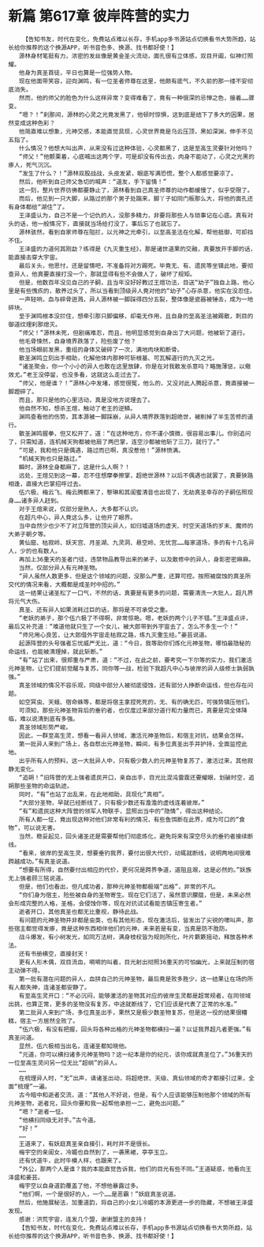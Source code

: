 # 新篇 第617章 彼岸阵营的实力
        【告知书友，时代在变化，免费站点难以长存，手机app多书源站点切换看书大势所趋，站长给你推荐的这个换源APP，听书音色多、换源、找书都好使！】
       源林身材笔挺有力，浓密的发丝像是黄金圣火流动，面孔很有立体感，双目开阖，似神灯照耀。
       他身为真圣首徒，平日也算是一位强势人物。
       现在他面带笑容，迎向渊鸣，有一位圣者师尊在这里，他颇有底气，不久前的那一缕不安彻底消失。
       然而，他的师父的脸色为什么这样异常？变得难看了，竟有一种很深的忌惮之色，接着……骤变。
       “嗯？！”刹那间，源林的心灵之光竟发黑了，他顿时惊惧，这到底是结下了多大的因果，居然变成这种色彩？
       他简直难以想象，元神交感，本能直觉具现，心灵世界竟是乌云压顶，黑如深渊，伸手不见五指了。
       什么情况？他想大叫出声，从来没有过这种体验，心灵都黑了，这是至高生灵要针对他吗？
       “师父！”他颤栗着，心底喊出这两个字，可是却没有传出去，肉身不能动了，心灵之光黑的瘆人，死气沉沉。
       “发生了什么？！”源林双股战战，头皮发紧，眼底写满恐慌，整个人都感觉要凉了。
       然后，他听到自己师父急切的喊声：“道友，手下留情！”
       这一刻，整片世界彷佛都要静止了，源林看到自己真圣师尊的动作都缓慢了，似乎受限了。
       而后，他见到一只大脚，从路过的那个男子处踹来，脚丫子如同门板那么大，将他的面孔还有身体都给“湖住”了。
       王泽盛认为，自己不是一个记仇的人，没那多精力，非要将那些人与琐事记在心底。真有对头的话，他一般情况下，直接就当场给打没了，事后忘了也就忘了。
       源林骇然，看到自家师尊在阻拦，以元神之光牵引，以至高圣法在化解，帮他抵御，可却挡不住。
       王泽盛的力道何其刚勐？练得是《九灭重生经》，那是诸世道果的交融，真要放开手脚的话，能直接击穿大宇宙。
       最后关头，他思忖，还是留情吧，不准备将对方踢死。毕竟无、有、遗民等坐镇此地，要彻查异人，他真要直接打没一个，那就显得有些不会做人了，破坏了规矩。
       但是，他数百年没见自己的子嗣，且当年没好好教过王煊功法，目送“幼子”独自上路，他心里是有些愧疚的，散养过头了，所以当看到顶级异人竟对他的“幼子”心存杀意，他实在没忍住。
       一声轻响，血与碎骨迸溅，异人源林被一脚踩得四分五裂，整体像是瓷器被锤击，成为一地碎块。
       至于渊鸣根本没拦住，想牵引那只脚偏移，却毫无作用，且自身的至高圣法被踢散，刺目的御道纹理刹那熄灭。
       “师父！”源林未死，但剧痛难忍，而且，他明显感觉到自身出了大问题，他被斩了道行。
       他毛骨悚然，自身境界跌落了，险些废了他？
       他当场眼前发黑，重组的身体又破碎了一次，满地肉块和断骨。
       散圣渊鸣立刻出手相助，化解他体内那种可斩根基、可瓦解道行的九灭之光。
       “诸圣聚会，你一个小小的异人也敢在这里放肆，你是在对我散发杀意吗？略施薄惩，以儆效尤。”老王没停留，也没多看，这就这么走过去了。
       “师父，他是谁？！”源林心中发堵，感觉很冤，他么的，又没对此人腾起杀意，竟直接被一脚蹬碎了。
       而且，那只是他的心里活动，真是没地方说理去了。
       他自然不知，想杀王煊，触动了老王的逆鳞。
       渊鸣查看他的伤势，其本源被一脚踩崩，从异人境界跌落到超绝世，被削掉了半生苦修的道行。
       散圣渊鸣握拳，但又松开了，道：“在这种地方，你不谨小慎微，很容易出事儿。你别追问了，只需知道，连机械天狗都被他扇了两巴掌，连空沙都被他斩了三刀，就行了。”
       “可是，我和他只是偶遇，路过而已啊，真没惹他！”源林愤满。
       “机械天狗也只是路过。”
       瞬时，源林全身都麻了，这是什么人啊？！
       远处，王煊见到这一幕，忍不住想摩拳擦掌，超绝世源林？以后不偶遇也就罢了，真要狭路相逢，直接大巴掌招呼过去。
       伍六极、梅云飞、梅云腾都来了，黎琳和其闺蜜清音也出现了，无劫真圣幸存的子嗣伍照现身……诸多异人赶到。
       对于王煊来说，仅部分是熟人，大多都不认识。
       在超凡中心，异人竟这么多，让他开了眼界。
       当中自然少也少不了对立阵营的顶尖异人，如归墟道场的虚天、时空天道场的岁末、魔师的大弟子朝夕等。
       黄仙窟、枯寂岭、妖天宫、月圣湖、九灵洞、悬空岭、无忧宫……每家道场，多的有十几名异人，少的也有数人。
       再加上36重天的圣者门徒，违禁物品教导出来的弟子，以及散修中的异人，身影密密麻麻。
       当然，仅部分异人有元神圣物。
       “异人虽然人数更多，但是这个领域的问题，没那么严重，还算可控。按照被腐蚀的真圣所交代的情况来看，大概都是成圣时中招的。”
       这一结果让诸圣松了一口气，不然的话，真要是有更多的问题，需要清洗一大批人，超凡界将元气大伤。
       真圣、还有异人如果消耗过巨的话，那将是不可承受之重。
       “老妖的弟子，那个伍六极了不得啊，非常惊艳。嗯，老妖的两个儿子不错。”王泽盛点评，最后又补充道：“难道他就只生了一个女儿，被大郎带到外宇宙去了，怎么不多生一个！”
       “师兄用心良苦，让大郎借外宇宙走枯寂之路，练九灭重生经。”姜芸说道。
       起源阵营的头号强者忘忧威严无比，道：“今日，我等助你们炼化元神圣物，哪怕最隐秘的命运线，也能被清理掉，就此斩断。”
       “有”站了出来，很郑重与严肃，道：“不过，在此之前，要考究一下尔等的实力，我们激活元神圣物，让它们提前觉醒与复苏，同你等一战，检验下我超凡中心与彼岸的异人级修士孰弱孰强。”
       真圣领域的情况不容乐观，同级中部分人被彻底侵蚀，还有部分人挣断命运线，但也存在问题。
       如空冥虫、天蛾、宿命蛛等，都是将宿主拿捏死死的，无、有的确无匹，可强势镇压他们。
       可须知，那些元神圣物背后的垂钓者，也仅度过来部分道行和力量而已，真要是完全体降临，难以说清到底有多强。
       真圣领域形势严峻。
       因此，一群至高生灵，想看一看异人领域，激活元神圣物后，和宿主对抗，结果会怎样。
       第一批异人来到广场上，各自祭出元神圣物，瞬间，有多位真圣出手并护持，全面监控此地。
       出乎所有人的预料，这一大批异人中，只有极少数人的元神圣物复苏了，激活过来，其他寂静无变化。
       “追朔！”旧阵营的无上强者遗民开口，亲自出手，目光比混沌雷霆还要耀眼，划破时空，追朔那些圣物的命运轨迹。
       同时，“有”也站了出乱来，在此地相助，具现化“真相”。
       “大部分圣物，早就已经断线了，只有极少数还有澹澹的虚线连着彼岸。”
       “有”和遗民这种大阵营的领军人物联手，显照出当中的“隐情”，得出这种结论。
       所有人都一怔，竟出现这种对他们非常有利的情况，有些鱼饵断在此界，成为可口的“食物”，可以说无害。
       当然，稳妥起见，回头诸圣还是需要帮他们彻底炼化，避免将来有深空尽头的垂钓者接续断线。
       “看来，彼岸的至高生灵，想要垂钓我界，要付出很大代价，动辄就断线，说明两地间很难跨越成功。”有真圣说道。
       “想要有所得，自然要付出相应的代价，更何况是跨界争道，道阻且艰，这是必然的。”妖族无上强者顾三铭说道。
       但是，他们也看出，但凡成功者，那种元神圣物都极端“出格”，非常的不凡。
       “你们身为宿主，险些被自身的圣物寄生。现在它们活了，虽然意识朦胧，但是，未来必然会形成完整的人格，圣格，会侵蚀你等，现在对抗试试看能否镇压寄生者。”
       逝者开口，其他真圣也都无比重视，静待此战。
       有问题的元神圣物并非都是虫类，也有其他形态，现在激活后，皆发出了尖锐的嚎叫声，那些宿主都觉得发瘆，竟是这种东西相伴他们的元神，未来若是有变，当真是防不胜防。
       战斗爆发，有小树发光，如同万法树，满身枝杈皆为规则所化，叶片簌簌摇动，释放各种术法。
       还有书册横空，直接封天！
       更有人形木偶，双目流血，嗬嗬的叫着，目光射出彻照36重天的可怕幽光，上来就压制的宿主动弹不得。
       第一批有潜在问题的异人，血拼自己的元神圣物，最后竟是败多胜少，这一结果让在场的所有人都失神，连诸圣都安静了。
       有至高生灵开口：“不必沉闷，能够激活的圣物其对应的彼岸生灵都是超常规者，在同领域出挑，也算正常，更多的圣物没有复苏，中途就断线了，它们应该是代表了正常的水准。”
       第二批异人来到广场，多位真圣出手，果然又是极少数圣物复苏，但是这一役的结果很糟糕，宿主一方居然全败了。
       “伍六极，有没有把握，回头将各种出格的元神圣物都横扫一遍？以证我界超凡者更强。”有真圣问道。
       显然，伍六极相当出名，连诸圣都知晓他。
       “元道，你可以横扫诸多元神圣物吗？这一纪本是你的纪元，该你成就真圣位了。”36重天的一位至高生灵问另一位无比“超纲”的异人。
       ……
       在梳理异人时，“无”出声，请诸圣出动，将超绝世、天级、真仙领域的奇才都接引过来，全面“梳理”一遍。
       古今暗中和逝者交流，道：“其他人不好说，但是，有个人应该能够压制他那个领域的所有元神圣物，逝者兄，回头你要和我一起帮他承担一二，避免出问题。”
       “嗯？”逝者一怔。
       “他横扫同级无对手。”古今道。
       “好！”
       ……
       王道来了，有妖庭真圣亲自接引，耗时并不是很长。
       梅宇空的亲闺女，冷媚也自然到了，一袭黑裙，亭亭玉立。
       还有伏道牛，此时牛模人样，也跟来了。
       “外公，那两个人是谁？我的本能直觉告诉我，他们的目光有些不同。”王道疑惑，他看向王泽盛和姜芸。
       梅宇空以自身道韵覆盖了他，不想他暴露过多。
       “他们啊，一个是很好的人，一个……是恶霸！”妖庭真圣说道。
       然后，他施展秘法，加重道韵，将自己的小女儿冷媚的本源更进一步的隐藏，不想被王泽盛发现。
       感谢：洪荒宇宙，连发几个盟，谢谢盟主的支持！
       【告知书友，时代在变化，免费站点难以长存，手机app多书源站点切换看书大势所趋，站长给你推荐的这个换源APP，听书音色多、换源、找书都好使！】